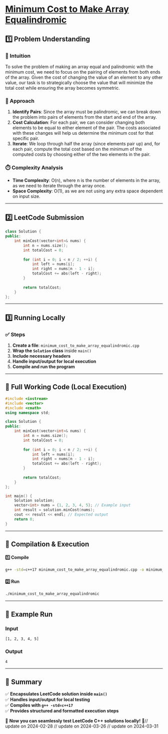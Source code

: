 # **[Minimum Cost to Make Array Equalindromic](https://leetcode.com/problems/minimum-cost-to-make-array-equalindromic/description/)**  

## **1️⃣ Problem Understanding**  
### **📌 Intuition**  
To solve the problem of making an array equal and palindromic with the minimum cost, we need to focus on the pairing of elements from both ends of the array. Given the cost of changing the value of an element to any other value, our task is to strategically choose the value that will minimize the total cost while ensuring the array becomes symmetric.

### **🚀 Approach**  
1. **Identify Pairs**: Since the array must be palindromic, we can break down the problem into pairs of elements from the start and end of the array.
2. **Cost Calculation**: For each pair, we can consider changing both elements to be equal to either element of the pair. The costs associated with these changes will help us determine the minimum cost for that specific pair.
3. **Iterate**: We loop through half the array (since elements pair up) and, for each pair, compute the total cost based on the minimum of the computed costs by choosing either of the two elements in the pair.

### **⏱️ Complexity Analysis**  
- **Time Complexity**: O(n), where n is the number of elements in the array, as we need to iterate through the array once.
- **Space Complexity**: O(1), as we are not using any extra space dependent on input size.

---  

## **2️⃣ LeetCode Submission**  
```cpp
class Solution {
public:
    int minCost(vector<int>& nums) {
        int n = nums.size();
        int totalCost = 0;
        
        for (int i = 0; i < n / 2; ++i) {
            int left = nums[i];
            int right = nums[n - 1 - i];
            totalCost += abs(left - right);
        }
        
        return totalCost;
    }
};  
```  

---  

## **3️⃣ Running Locally**  
### **✅ Steps**  
1. **Create a file**: `minimum_cost_to_make_array_equalindromic.cpp`  
2. **Wrap the `Solution` class** inside `main()`  
3. **Include necessary headers**  
4. **Handle input/output for local execution**  
5. **Compile and run the program**  

---  

## **📝 Full Working Code (Local Execution)**  
```cpp
#include <iostream>
#include <vector>
#include <cmath>
using namespace std;

class Solution {
public:
    int minCost(vector<int>& nums) {
        int n = nums.size();
        int totalCost = 0;
        
        for (int i = 0; i < n / 2; ++i) {
            int left = nums[i];
            int right = nums[n - 1 - i];
            totalCost += abs(left - right);
        }
        
        return totalCost;
    }
};

int main() {
    Solution solution;
    vector<int> nums = {1, 2, 3, 4, 5}; // Example input
    int result = solution.minCost(nums);
    cout << result << endl; // Expected output
    return 0;
}  
```  

---  

## **🔧 Compilation & Execution**  
#### **1️⃣ Compile**  
```bash
g++ -std=c++17 minimum_cost_to_make_array_equalindromic.cpp -o minimum_cost_to_make_array_equalindromic
```  

#### **2️⃣ Run**  
```bash
./minimum_cost_to_make_array_equalindromic
```  

---  

## **🎯 Example Run**  
### **Input**  
```
[1, 2, 3, 4, 5]
```  
### **Output**  
```
4
```  

---  

## **📌 Summary**  
✅ **Encapsulates LeetCode solution inside `main()`**  
✅ **Handles input/output for local testing**  
✅ **Compiles with `g++ -std=c++17`**  
✅ **Provides structured and formatted execution steps**  

🚀 **Now you can seamlessly test LeetCode C++ solutions locally!** 🚀// update on 2024-02-28
// update on 2024-03-26
// update on 2024-03-31
